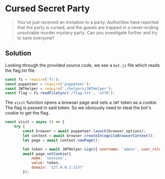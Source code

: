 # Cursed Secret Party
> You've just received an invitation to a party. Authorities have reported that the party is cursed, and the guests are trapped in a never-ending unsolvable murder mystery party. Can you investigate further and try to save everyone?

## Solution

Looking through the provided source code, we see a `bot.js` file which reads the flag.txt file.
```javascript
const fs = require('fs');
const puppeteer = require('puppeteer');
const JWTHelper = require('./helpers/JWTHelper');
const flag = fs.readFileSync('/flag.txt', 'utf8');
```
The `visit` function opens a browser page and sets a `JWT` token as a cookie. The flag is passed in said token. So we obviously need to steal the bot's cookie to get the flag.

```javascript
const visit = async () => {
    try {
		const browser = await puppeteer.launch(browser_options);
		let context = await browser.createIncognitoBrowserContext();
		let page = await context.newPage();

		let token = await JWTHelper.sign({ username: 'admin', user_role: 'admin', flag: flag });
		await page.setCookie({
			name: 'session',
			value: token,
			domain: '127.0.0.1:1337'
		});
```